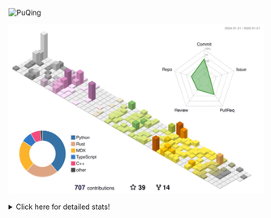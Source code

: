 ![PuQing](https://user-images.githubusercontent.com/27223114/171565019-9a56fae6-b08b-421f-99db-7e830da42371.png)

![](./profile-3d-contrib/profile-season-animate.svg)

<details>
<summary>Click here for detailed stats!</summary>

<!--START_SECTION:waka-->
![Lines of code](https://img.shields.io/badge/From%20Hello%20World%20I%27ve%20Written-1.7%20million%20lines%20of%20code-blue)

**🐱 My GitHub Data** 

> 📦 416.7 kB Used in GitHub's Storage 
 > 
> 🏆 6 Contributions in the Year 2025
 > 
> 🚫 Not Opted to Hire
 > 
> 📜 37 Public Repositories 
 > 
> 🔑 33 Private Repositories 
 > 
**I'm an Early 🐤** 

```text
🌞 Morning                740 commits         ██░░░░░░░░░░░░░░░░░░░░░░░   08.32 % 
🌆 Daytime                3962 commits        ███████████░░░░░░░░░░░░░░   44.53 % 
🌃 Evening                2016 commits        ██████░░░░░░░░░░░░░░░░░░░   22.66 % 
🌙 Night                  2179 commits        ██████░░░░░░░░░░░░░░░░░░░   24.49 % 
```


📊 **This Week I Spent My Time On** 

```text
💬 Programming Languages: 
PPTMan                   1 hr 14 mins        ███████████░░░░░░░░░░░░░░   45.42 % 
Communicating            42 mins             ██████░░░░░░░░░░░░░░░░░░░   25.67 % 
Other                    40 mins             ██████░░░░░░░░░░░░░░░░░░░   24.61 % 
Music                    4 mins              █░░░░░░░░░░░░░░░░░░░░░░░░   02.45 % 
Reading Paper            3 mins              ░░░░░░░░░░░░░░░░░░░░░░░░░   01.84 % 

🔥 Editors: 
MicrosoftPowerPoint      1 hr 14 mins        ███████████░░░░░░░░░░░░░░   45.42 % 
Mail                     42 mins             ██████░░░░░░░░░░░░░░░░░░░   25.67 % 
Telegram                 40 mins             ██████░░░░░░░░░░░░░░░░░░░   24.59 % 
NetEaseMusic             4 mins              █░░░░░░░░░░░░░░░░░░░░░░░░   02.45 % 
Zotero                   3 mins              ░░░░░░░░░░░░░░░░░░░░░░░░░   01.84 % 

💻 Operating System: 
Mac                      2 hrs 44 mins       █████████████████████████   100.00 % 
```


<!--END_SECTION:waka-->
</details>
